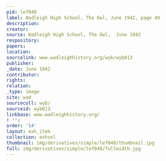 ```yaml
---
pid: lef040
label: Wadleigh High School, The Owl, June 1942, page 49
description:
creator:
source: Wadleigh High School, The Owl,  June 1942
respository:
papers:
location:
sourcelink: www.wadleighhistory.org/wyb/wyb013
publisher:
_date: June 1942
contributor:
rights:
relation:
_type: image
site: wad
sourcecoll: wyb/
sourceid: wyb013
linkbase: www.wadleighhistory.org/
! '':
order: '14'
layout: exh_item
collection: exhsel
thumbnail: img/derivatives/simple/lef040/thumbnail.jpg
full: img/derivatives/simple/lef040/fullwidth.jpg
---
```


